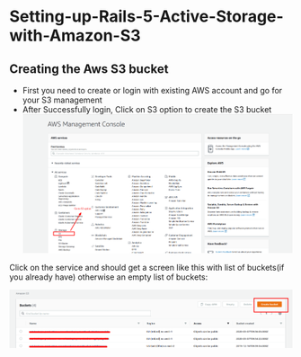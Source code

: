 # Setting-up-Rails-5-Active-Storage-with-Amazon-S3

## Creating the Aws S3 bucket

- First you need to create or login with existing AWS account and go for your S3 management
- After Successfully login, Click on S3 option to create the S3 bucket
![](aws1.png)

Click on the service and should get a screen like this with list of buckets(if you already have) otherwise an empty list of buckets:

![](aws2.png)
